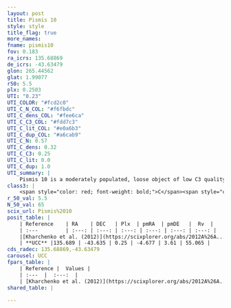 ```yaml
---
layout: post
title: Pismis 10
style: style
title_flag: true
more_names: 
fname: pismis10
fov: 0.183
ra_icrs: 135.68869
de_icrs: -43.63479
glon: 265.44562
glat: 1.99077
r50: 5.5
plx: 0.2503
UTI: "0.23"
UTI_COLOR: "#fcd2c0"
UTI_C_N_COL: "#f6fbdc"
UTI_C_dens_COL: "#fee6ca"
UTI_C_C3_COL: "#fdd7c3"
UTI_C_lit_COL: "#e0a6b3"
UTI_C_dup_COL: "#a6cab9"
UTI_C_N: 0.57
UTI_C_dens: 0.32
UTI_C_C3: 0.25
UTI_C_lit: 0.0
UTI_C_dup: 1.0
UTI_summary: |
    Pismis 10 is a moderately populated, loose object of low C3 quality. It is rarely studied in the literature, with no articles listed in the last 13 years.
class3: |
    <span style="color: red; font-weight: bold;">C</span><span style="color: red; font-weight: bold;">C</span>
r_50_val: 5.5
N_50_val: 65
scix_url: Pismis%2010
posit_table: |
    | Reference    | RA    | DEC   | Plx  | pmRA  | pmDE   |  Rv  |
    | :---         | :---: | :---: | :---: | :---: | :---: | :---: |
    |[Kharchenko et al. (2012)](https://scixplorer.org/abs/2012A%26A...543A.156K) | 135.659 | -43.636 | -- | -11.89 | 8.01 | -- |
    | **UCC** |135.689 | -43.635 | 0.25 | -4.677 | 3.61 | 55.065 | 
cds_radec: 135.68869,-43.63479
carousel: UCC
fpars_table: |
    | Reference |  Values |
    | :---  |  :---:  |
    | [Kharchenko et al. (2012)](https://scixplorer.org/abs/2012A%26A...543A.156K) | `e_bv=1.457, distance=8835, log_age=8.4` |
shared_table: |
    
---
```

